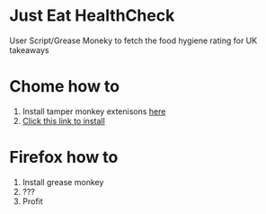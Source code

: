 # Just Eat HealthCheck

User Script/Grease Moneky to fetch the food hygiene rating for UK takeaways


# Chome how to

1. Install tamper monkey extenisons [here](https://chrome.google.com/webstore/detail/tampermonkey/dhdgffkkebhmkfjojejmpbldmpobfkfo?hl=en)
2. [Click this link to install](https://github.com/lisa-lionheart/JustEatHealthCheck/raw/master/JEHealthCheck.user.js)


# Firefox how to

1. Install grease monkey
2. ???
3. Profit
